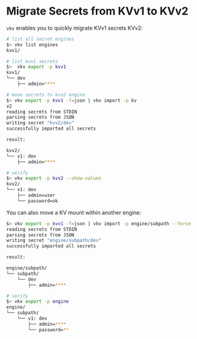 # Migrate Secrets from KVv1 to KVv2
`vkv` enables you to quickly migrate KVv1 secrets KVv2:

```bash
# list all secret engines
$> vkv list engines
kvv1/

# list kvv1 secrets
$>  vkv export -p kvv1
kvv1/
└── dev
    ├── admin=****

# move secrets to kvv2 engine
$> vkv export -p kvv1 -f=json | vkv import -p kv
v2
reading secrets from STDIN
parsing secrets from JSON
writing secret "kvv2/dev" 
successfully imported all secrets

result:

kvv2/
└── v1: dev
    ├── admin=****

# verify
$> vkv export -p kvv2 --show-values
kvv2/
└── v1: dev
    ├── admin=user
    └── password=ok
```

You can also move a KV mount within another engine:

```bash
$> vkv export -p kvv1 -f=json | vkv import -p engine/subpath --force 
reading secrets from STDIN
parsing secrets from JSON
writing secret "engine/subpath/dev" 
successfully imported all secrets

result:

engine/subpath/
└── subpath/
    └── dev
        ├── admin=****

# verify
$> vkv export -p engine
engine/
└── subpath/
    └── v1: dev
        ├── admin=****
        └── password=**
```
